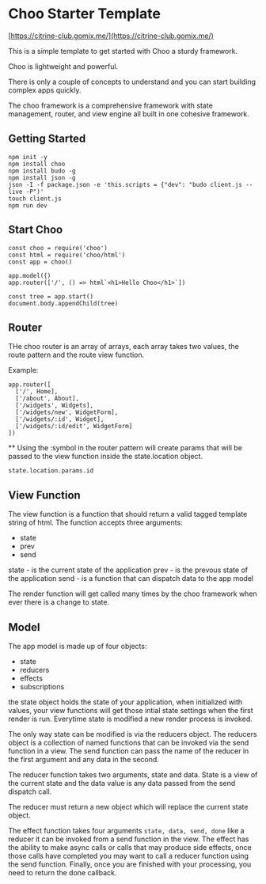 # Choo Starter Template

[https://citrine-club.gomix.me/](https://citrine-club.gomix.me/)

This is a simple template to get started with Choo a sturdy framework.

Choo is lightweight and powerful.

There is only a couple of concepts to understand and you can start building complex apps quickly.

The choo framework is a comprehensive framework with state management, router, and view engine all built in one cohesive framework.

## Getting Started

```
npm init -y
npm install choo
npm install budo -g
npm install json -g
json -I -f package.json -e 'this.scripts = {"dev": "budo client.js --live -P")'
touch client.js
npm run dev
```

## Start Choo

```
const choo = require('choo')
const html = require('choo/html')
const app = choo()

app.model({)
app.router(['/', () => html`<h1>Hello Choo</h1>`])

const tree = app.start()
document.body.appendChild(tree)
```

## Router

THe choo router is an array of arrays, each array takes two values, the route pattern and the route view function.

Example:

```
app.router([
  ['/', Home],
  ['/about', About],
  ['/widgets', Widgets],
  ['/widgets/new', WidgetForm],
  ['/widgets/:id', Widget],
  ['/widgets/:id/edit', WidgetForm]
])
```

** Using the :symbol in the router pattern will create params that will be passed to the view function inside the state.location object.

`state.location.params.id`

## View Function

The view function is a function that should return a valid tagged template string of html. The function accepts three arguments:

* state
* prev
* send

state - is the current state of the application
prev - is the prevous state of the application
send - is a function that can dispatch data to the app model

The render function will get called many times by the choo framework when ever there is a change to state.

## Model

The app model is made up of four objects:

- state
- reducers
- effects
- subscriptions

the state object holds the state of your application, when initialized with values, your view functions will get those intial state settings when the first render is run. Everytime state is modified a new render process is invoked.

The only way state can be modified is via the reducers object. The reducers object is a collection of named functions that can be invoked via the send function in a view. The send function can pass the name of the reducer in the first argument and any data in the second.

The reducer function takes two arguments, state and data. State is a view of the current state and the data value is any data passed from the send dispatch call.

The reducer must return a new object which will replace the current state object.

The effect function takes four arguments `state, data, send, done` like a reducer it can be invoked from a send function in the view. The effect has the ability to make async calls or calls that may produce side effects, once those calls have completed you may want to call a reducer function using the send function. Finally, once you are finished with your processing, you need to return the done callback.



